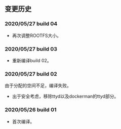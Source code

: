 ## 变更历史
### 2020/05/27 build 04
* 再次调整ROOTFS大小。
### 2020/05/27 build 03
* 重新编译build 02。
### 2020/05/27 build 02
由于分配的空间不足，编译失败。
* 出于安全考虑，移除ttyd以及dockerman的ttyd部分。
### 2020/05/26 build 01
* 首次编译。
